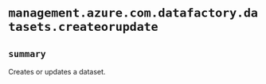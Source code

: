 # `management.azure.com.datafactory.datasets.createorupdate`

## `summary`
Creates or updates a dataset.


